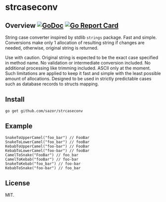 # strcaseconv

## Overview [![GoDoc](https://godoc.org/github.com/sazor/strcaseconv?status.svg)](https://godoc.org/github.com/sazor/strcaseconv) [![Go Report Card](https://goreportcard.com/badge/github.com/sazor/strcaseconv)](https://goreportcard.com/report/github.com/sazor/strcaseconv)

String case converter inspired by stdlib `strings` package. Fast and simple. Conversions make only 1 allocation of resulting string if changes are needed, otherwise, original string is returned.

Use with caution. Original string is expected to be the exact case specified in method name. No validation or intermediate conversion included. No additional processing like trimming included. ASCII only at the moment. Such limitations are applied to keep it fast and simple with the least possible amount of allocations. Designed to be used in strictly predictable cases such as database records to structs mapping.  

## Install

```
go get github.com/sazor/strcaseconv
```

## Example

```
SnakeToUpperCamel("foo_bar") // FooBar
SnakeToLowerCamel("foo_bar") // fooBar
KebabToUpperCamel("foo-bar") // FooBar
KebabToLowerCamel("foo-bar") // fooBar
CamelToSnake("FooBar") // foo_bar
CamelToKebab("fooBar") // foo-bar
SnakeToKebab("foo_bar") // foo-bar
KebabToSnake("foo-bar") // foo_bar
```

## License

MIT.

